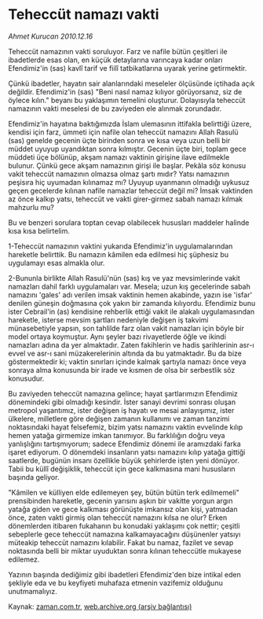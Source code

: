 # Teheccüt namazı vakti

*Ahmet Kurucan 2010.12.16*

<td class="columnist-detail">
<p>Teheccüt namazının vakti soruluyor. Farz ve nafile bütün çeşitleri ile ibadetlerde esas olan, en küçük detaylarına varıncaya kadar onları Efendimiz'in (sas) kavlî tarif ve fiilî tatbikatlarına uyarak yerine getirmektir.</p>
<p>
<div id="haberMetinDiv">
<p>Çünkü ibadetler, hayatın sair alanlarındaki meseleler ölçüsünde içtihada açık değildir. Efendimiz'in (sas) "Beni nasıl namaz kılıyor görüyorsanız, siz de öylece kılın." beyanı bu yaklaşımın temelini oluşturur. Dolayısıyla teheccüt namazının vakti meselesi de bu zaviyeden ele alınmak zorundadır.
<p>Efendimiz'in hayatına baktığımızda İslam ulemasının ittifakla belirttiği üzere, kendisi için farz, ümmeti için nafile olan teheccüt namazını Allah Rasulü (sas) genelde gecenin üçte birinden sonra ve kısa veya uzun belli bir müddet uyuyup uyandıktan sonra kılmıştır. Gecenin üçte biri, toplam gece müddeti üçe bölünüp, akşam namazı vaktinin girişine ilave edilmekle bulunur. Çünkü gece akşam namazının girişi ile başlar. Pekâla söz konusu vakit teheccüt namazının olmazsa olmaz şartı mıdır? Yatsı namazının peşisıra hiç uyumadan kılınamaz mı? Uyuyup uyanmanın olmadığı uykusuz geçen gecelerde kılınan nafile namazlar teheccüt değil mi? İmsak vaktinden az önce kalkıp yatsı, teheccüt ve vakti girer-girmez sabah namazı kılmak mahzurlu mu?
<p>Bu ve benzeri sorulara toptan cevap olabilecek hususları maddeler halinde kısa kısa belirtelim.
<p>1-Teheccüt namazının vaktini yukarıda Efendimiz'in uygulamalarından hareketle belirttik. Bu namazın kâmilen eda edilmesi hiç şüphesiz bu uygulamayı esas almakla olur.
<p>2-Bununla birlikte Allah Rasulü'nün (sas) kış ve yaz mevsimlerinde vakit namazları dahil farklı uygulamaları var. Mesela; uzun kış gecelerinde sabah namazını 'gales' adı verilen imsak vaktinin hemen akabinde, yazın ise 'isfar' denilen güneşin doğmasına çok yakın bir zamanda kılıyordu. Efendimiz bunu ister Cebrail'in (as) kendisine rehberlik ettiği vakit ile alakalı uygulamasından hareketle, isterse mevsim şartları nedeniyle değişen iş takvimi münasebetiyle yapsın, son tahlilde farz olan vakit namazları için böyle bir model ortaya koymuştur. Aynı şeyler bazı rivayetlerde öğle ve ikindi namazları adına da yer almaktadır. Zaten fakihlerin ve hadis şarihlerinin asr-ı evvel ve asr-ı sani müzakerelerinin altında da bu yatmaktadır. Bu da bize göstermektedir ki; vaktin sınırları içinde kalmak şartıyla namazı önce veya sonraya alma konusunda bir irade ve kısmen de olsa bir serbestlik söz konusudur.
<p>Bu zaviyeden teheccüt namazına gelince; hayat şartlarımızın Efendimiz dönemindeki gibi olmadığı kesindir. İster sanayi devrimi sonrası oluşan metropol yaşantımız, ister değişen iş hayatı ve mesai anlayışımız, ister ülkelere, milletlere göre değişen zamanın kullanımı ve zaman tanzimi noktasındaki hayat felsefemiz, bizim yatsı namazını vaktin evvelinde kılıp hemen yatağa girmemize imkan tanımıyor. Bu farklılığın doğru veya yanlışlığını tartışmıyorum; sadece Efendimiz dönemi ile aramızdaki farka işaret ediyorum. O dönemdeki insanların yatsı namazını kılıp yatağa gittiği saatlerde, bugünün insanı özellikle büyük şehirlerde işten yeni dönüyor. Tabii bu küllî değişiklik, teheccüt için gece kalkmasına mani hususların başında geliyor.
<p>"Kâmilen ve külliyen elde edilemeyen şey, bütün bütün terk edilmemeli" prensibinden hareketle, gecenin yarısını aşkın bir vakitte yorgun argın yatağa giden ve gece kalkması görünüşte imkansız olan kişi, yatmadan önce, zaten vakti girmiş olan teheccüt namazını kılsa ne olur? Erken dönemlerden itibaren fukahanın bu konudaki yaklaşımı çok nettir; çeşitli sebeplerle gece teheccüt namazına kalkamayacağını düşünenler yatsıyı müteakip teheccüt namazını kılabilir. Fakat bu namaz, fazilet ve sevap noktasında belli bir miktar uyuduktan sonra kılınan teheccütle mukayese edilemez.
<p>Yazının başında dediğimiz gibi ibadetleri Efendimiz'den bize intikal eden şekliyle eda ve bu keyfiyeti muhafaza etmenin vazifemiz olduğunu unutmamalıyız. </p></p></p></p></p></p></p></p></div>
</p>
<a href="http://web.archive.org/web/20101219013926/mailto:a.kurucan@zaman.com.tr">
</a></td>

Kaynak: [zaman.com.tr](http://zaman.com.tr/yazar.do?yazino=1065752), [web.archive.org (arşiv bağlantısı)](http://web.archive.org/web/20101219013926/http://www.zaman.com.tr:80/yazar.do?yazino=1065752)
